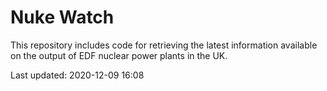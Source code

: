 # Nuke Watch

This repository includes code for retrieving the latest information available on the output of EDF nuclear power plants in the UK.

Last updated: 2020-12-09 16:08